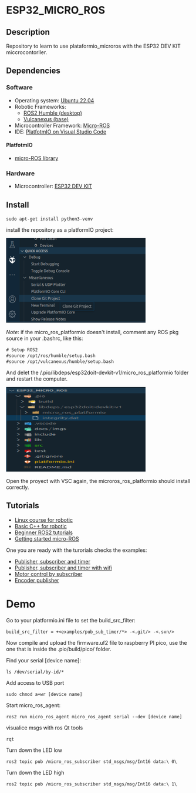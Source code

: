 # ESP32_MICRO_ROS

## Description
Repository to learn to use plataformio_microros with the ESP32 DEV KIT miccrocontorller.

## Dependencies
### Software
* Operating system: [Ubuntu 22.04](https://ubuntu.com/tutorials/install-ubuntu-desktop#1-overview)
* Robotic Frameworks:
  * [ROS2 Humble (desktop)](https://docs.ros.org/en/humble/Installation/Ubuntu-Install-Debians.html)
  * [Vulcanexus (base)](https://docs.vulcanexus.org/en/humble/rst/installation/linux_binary_installation.html)
* Microcontroller Framework: [Micro-ROS](https://micro.ros.org)
* IDE: [PlatfotmIO on Visual Studio Code](https://platformio.org/install/ide?install=vscode)

#### PlatfotmIO
* [micro-ROS library](https://github.com/micro-ROS/micro_ros_platformio)

### Hardware
* Microcontroller: [ESP32 DEV KIT](https://www.espressif.com/en/products/devkits/esp32-devkitc)

## Install
```
sudo apt-get install python3-venv
```
install the repository as a platformIO project:

<p align="left">
  <img width="380" height="230" src="/docs/imgs/git_clone_pio.png">
</p>

*Note*: if the micro_ros_platformio doesn't install, comment any ROS pkg source in your .bashrc, like this:
```
# Setup ROS2
#source /opt/ros/humble/setup.bash
#source /opt/vulcanexus/humble/setup.bash
```
And delet the /.pio/libdeps/esp32doit-devkit-v1/micro_ros_platformio folder and restart the computer.

<p align="left">
  <img width="380" height="230" src="/docs/imgs/delet_microros.png">
</p>

Open the proyect with VSC again, the microros_ros_platformio should install correctly.

## Tutorials
* [Linux course for robotic](https://app.theconstructsim.com/courses/linux-for-robotics-40/)
* [Basic C++ for robotic](https://app.theconstructsim.com/courses/59)
* [Beginner ROS2 tutorials](https://docs.ros.org/en/humble/Tutorials/Beginner-CLI-Tools.html)
* [Getting started micro-ROS](https://micro.ros.org/docs/tutorials/programming_rcl_rclc/overview/)

One you are ready with the turorials checks the examples:
* [Publisher, subscriber and timer](/src/examples/pub_sub_timer)
* [Publisher, subscriber and timer with wifi](/src/examples/pub_sub_timer_wifi)
* [Motor control by subscriber](/src/examples/sub_motor)
* [Encoder publisher](/src/examples/pub_encoder)

# Demo
Go to your platformio.ini file to set the build_src_filter:
```
build_src_filter = +<examples/pub_sub_timer/*> -<.git/> -<.svn/>
```
Now compile and upload the firmware.uf2 file to raspberry PI pico, use the one that is inside the .pio/build/pico/ folder.

Find your serial [device name]:
```
ls /dev/serial/by-id/*
```
Add access to USB port
```
sudo chmod a+wr [device name]
```
Start micro_ros_agent:
```
ros2 run micro_ros_agent micro_ros_agent serial --dev [device name]
```
visualice msgs with ros Qt tools
```
rqt 
```
Turn down the LED low
```
ros2 topic pub /micro_ros_subscriber std_msgs/msg/Int16 data:\ 0\
```
Turn down the LED high
```
ros2 topic pub /micro_ros_subscriber std_msgs/msg/Int16 data:\ 1\
```
